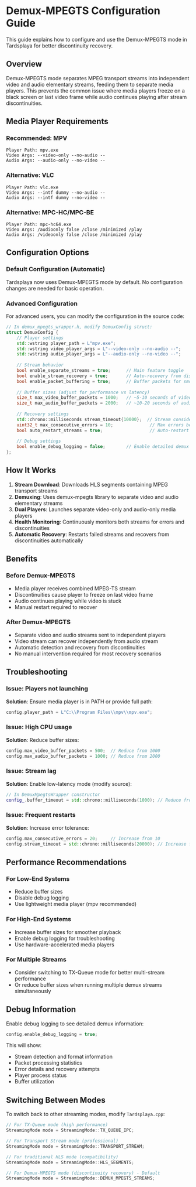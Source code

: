 # Demux-MPEGTS Configuration Guide

This guide explains how to configure and use the Demux-MPEGTS mode in Tardsplaya for better discontinuity recovery.

## Overview

Demux-MPEGTS mode separates MPEG transport streams into independent video and audio elementary streams, feeding them to separate media players. This prevents the common issue where media players freeze on a black screen or last video frame while audio continues playing after stream discontinuities.

## Media Player Requirements

### Recommended: MPV
```
Player Path: mpv.exe
Video Args: --video-only --no-audio --
Audio Args: --audio-only --no-video --
```

### Alternative: VLC
```
Player Path: vlc.exe
Video Args: --intf dummy --no-audio --
Audio Args: --intf dummy --no-video --
```

### Alternative: MPC-HC/MPC-BE
```
Player Path: mpc-hc64.exe
Video Args: /audioonly false /close /minimized /play
Audio Args: /videoonly false /close /minimized /play
```

## Configuration Options

### Default Configuration (Automatic)
Tardsplaya now uses Demux-MPEGTS mode by default. No configuration changes are needed for basic operation.

### Advanced Configuration
For advanced users, you can modify the configuration in the source code:

```cpp
// In demux_mpegts_wrapper.h, modify DemuxConfig struct:
struct DemuxConfig {
    // Player settings
    std::wstring player_path = L"mpv.exe";
    std::wstring video_player_args = L"--video-only --no-audio --";
    std::wstring audio_player_args = L"--audio-only --no-video --";
    
    // Stream behavior
    bool enable_separate_streams = true;      // Main feature toggle
    bool enable_stream_recovery = true;       // Auto-recovery from discontinuities
    bool enable_packet_buffering = true;      // Buffer packets for smooth playback
    
    // Buffer sizes (adjust for performance vs latency)
    size_t max_video_buffer_packets = 1000;   // ~5-10 seconds of video
    size_t max_audio_buffer_packets = 2000;   // ~10-20 seconds of audio
    
    // Recovery settings
    std::chrono::milliseconds stream_timeout{10000};  // Stream considered dead after 10s
    uint32_t max_consecutive_errors = 10;              // Max errors before stream reset
    bool auto_restart_streams = true;                  // Auto-restart failed streams
    
    // Debug settings
    bool enable_debug_logging = false;        // Enable detailed demux logging
};
```

## How It Works

1. **Stream Download**: Downloads HLS segments containing MPEG transport streams
2. **Demuxing**: Uses demux-mpegts library to separate video and audio elementary streams
3. **Dual Players**: Launches separate video-only and audio-only media players
4. **Health Monitoring**: Continuously monitors both streams for errors and discontinuities
5. **Automatic Recovery**: Restarts failed streams and recovers from discontinuities automatically

## Benefits

### Before Demux-MPEGTS
- Media player receives combined MPEG-TS stream
- Discontinuities cause player to freeze on last video frame
- Audio continues playing while video is stuck
- Manual restart required to recover

### After Demux-MPEGTS
- Separate video and audio streams sent to independent players
- Video stream can recover independently from audio stream
- Automatic detection and recovery from discontinuities
- No manual intervention required for most recovery scenarios

## Troubleshooting

### Issue: Players not launching
**Solution**: Ensure media player is in PATH or provide full path:
```cpp
config.player_path = L"C:\\Program Files\\mpv\\mpv.exe";
```

### Issue: High CPU usage
**Solution**: Reduce buffer sizes:
```cpp
config.max_video_buffer_packets = 500;  // Reduce from 1000
config.max_audio_buffer_packets = 1000; // Reduce from 2000
```

### Issue: Stream lag
**Solution**: Enable low-latency mode (modify source):
```cpp
// In DemuxMpegtsWrapper constructor
config_.buffer_timeout = std::chrono::milliseconds(1000); // Reduce from 5000
```

### Issue: Frequent restarts
**Solution**: Increase error tolerance:
```cpp
config.max_consecutive_errors = 20;     // Increase from 10
config.stream_timeout = std::chrono::milliseconds(20000); // Increase from 10000
```

## Performance Recommendations

### For Low-End Systems
- Reduce buffer sizes
- Disable debug logging
- Use lightweight media player (mpv recommended)

### For High-End Systems
- Increase buffer sizes for smoother playback
- Enable debug logging for troubleshooting
- Use hardware-accelerated media players

### For Multiple Streams
- Consider switching to TX-Queue mode for better multi-stream performance
- Or reduce buffer sizes when running multiple demux streams simultaneously

## Debug Information

Enable debug logging to see detailed demux information:
```cpp
config.enable_debug_logging = true;
```

This will show:
- Stream detection and format information
- Packet processing statistics
- Error details and recovery attempts
- Player process status
- Buffer utilization

## Switching Between Modes

To switch back to other streaming modes, modify `Tardsplaya.cpp`:

```cpp
// For TX-Queue mode (high performance)
StreamingMode mode = StreamingMode::TX_QUEUE_IPC;

// For Transport Stream mode (professional)
StreamingMode mode = StreamingMode::TRANSPORT_STREAM;

// For traditional HLS mode (compatibility)
StreamingMode mode = StreamingMode::HLS_SEGMENTS;

// For Demux-MPEGTS mode (discontinuity recovery) - Default
StreamingMode mode = StreamingMode::DEMUX_MPEGTS_STREAMS;
```